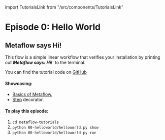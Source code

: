 import TutorialsLink from "/src/components/TutorialsLink"

# Episode 0: Hello World

## Metaflow says Hi!

This flow is a simple linear workflow that verifies your installation by printing out _**Metaflow says: Hi!**_' to the terminal.

You can find the tutorial code on [GitHub](https://github.com/Netflix/metaflow/tree/master/metaflow/tutorials/00-helloworld)

#### Showcasing:

- [Basics of Metaflow.](/docs/metaflow/basics)
- [Step](/docs/metaflow/basics#what-should-be-a-step) decorator.

#### To play this episode:

1. `cd metaflow-tutorials`
2. `python 00-helloworld/helloworld.py show`
3. `python 00-helloworld/helloworld.py run`

<TutorialsLink link="../"/>
